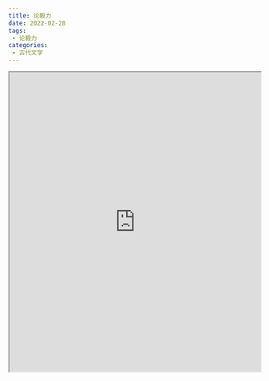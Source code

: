 ```yaml
---
title: 论毅力
date: 2022-02-28
tags:
 - 论毅力
categories:
 - 古代文学
---
```




<iframe src="http://localhost:8080/pdf/web/viewer.html?file=https://vkceyugu.cdn.bspapp.com/VKCEYUGU-e9075d72-0451-48df-afe1-d46932ae4554/013ff62f-6537-4002-9f1e-a8d40f5c4c14.pdf" width="100%" height="600px"></iframe>
